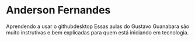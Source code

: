 # Anderson Fernandes
 Aprendendo a usar o githubdesktop
Essas aulas do Gustavo Guanabara  são muito instrutivas e bem explicadas para quem está iniciando em tecnologia.
